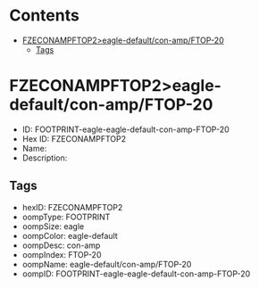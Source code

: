 



Contents
========

* [FZECONAMPFTOP2>eagle-default/con-amp/FTOP-20](#fzeconampftop2eagle-defaultcon-ampftop-20)
	* [Tags](#tags)

# FZECONAMPFTOP2>eagle-default/con-amp/FTOP-20

- ID: FOOTPRINT-eagle-eagle-default-con-amp-FTOP-20
- Hex ID: FZECONAMPFTOP2
- Name: 
- Description: 

## Tags

- hexID: FZECONAMPFTOP2
- oompType: FOOTPRINT
- oompSize: eagle
- oompColor: eagle-default
- oompDesc: con-amp
- oompIndex: FTOP-20
- oompName: eagle-default/con-amp/FTOP-20
- oompID: FOOTPRINT-eagle-eagle-default-con-amp-FTOP-20
